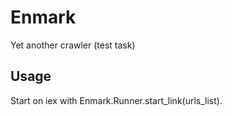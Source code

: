 # Enmark

Yet another crawler (test task)

## Usage

Start on iex with Enmark.Runner.start_link(urls_list).
